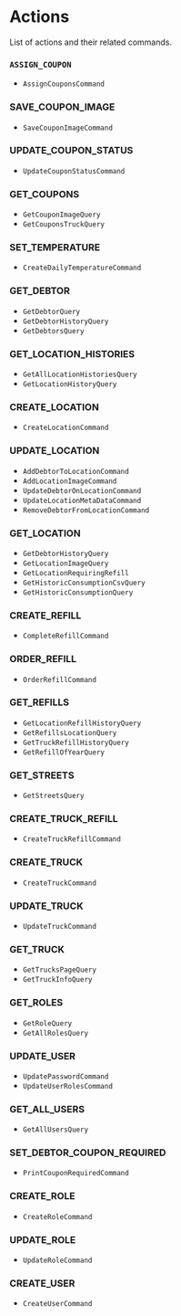 # Actions

List of actions and their related commands.

### `ASSIGN_COUPON`

- `AssignCouponsCommand`

### SAVE_COUPON_IMAGE

- `SaveCouponImageCommand`

### UPDATE_COUPON_STATUS

- `UpdateCouponStatusCommand`

### GET_COUPONS

- `GetCouponImageQuery`
- `GetCouponsTruckQuery`

### SET_TEMPERATURE

- `CreateDailyTemperatureCommand`

### GET_DEBTOR

- `GetDebtorQuery`
- `GetDebtorHistoryQuery`
- `GetDebtorsQuery`

### GET_LOCATION_HISTORIES

- `GetAllLocationHistoriesQuery`
- `GetLocationHistoryQuery`

### CREATE_LOCATION

- `CreateLocationCommand`

### UPDATE_LOCATION

- `AddDebtorToLocationCommand`
- `AddLocationImageCommand`
- `UpdateDebtorOnLocationCommand`
- `UpdateLocationMetaDataCommand`
- `RemoveDebtorFromLocationCommand`

### GET_LOCATION

- `GetDebtorHistoryQuery`
- `GetLocationImageQuery`
- `GetLocationRequiringRefill`
- `GetHistoricConsumptionCsvQuery`
- `GetHistoricConsumptionQuery`

### CREATE_REFILL

- `CompleteRefillCommand`

### ORDER_REFILL

- `OrderRefillCommand`

### GET_REFILLS

- `GetLocationRefillHistoryQuery`
- `GetRefillsLocationQuery`
- `GetTruckRefillHistoryQuery`
- `GetRefillOfYearQuery`

### GET_STREETS

- `GetStreetsQuery`

### CREATE_TRUCK_REFILL

- `CreateTruckRefillCommand`

### CREATE_TRUCK

- `CreateTruckCommand`

### UPDATE_TRUCK

- `UpdateTruckCommand`

### GET_TRUCK

- `GetTrucksPageQuery`
- `GetTruckInfoQuery`

### GET_ROLES

- `GetRoleQuery`
- `GetAllRolesQuery`

### UPDATE_USER

- `UpdatePasswordCommand`
- `UpdateUserRolesCommand`

### GET_ALL_USERS

- `GetAllUsersQuery`

### SET_DEBTOR_COUPON_REQUIRED

- `PrintCouponRequiredCommand`

### CREATE_ROLE

- `CreateRoleCommand`

### UPDATE_ROLE

- `UpdateRoleCommand`

### CREATE_USER

- `CreateUserCommand`
